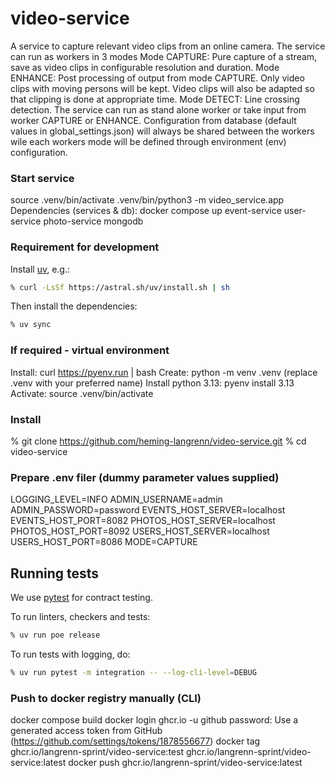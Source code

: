 # video-service
A service to capture relevant video clips from an online camera. The service can run as workers in 3 modes
Mode CAPTURE: Pure capture of a stream, save as video clips in configurable resolution and duration.
Mode ENHANCE: Post processing of output from mode CAPTURE. Only video clips with moving persons will be kept. Video clips will also be adapted so that clipping is done at appropriate time.
Mode DETECT: Line crossing detection. The service can run as stand alone worker or take input from worker CAPTURE or ENHANCE.
Configuration from database (default values in global_settings.json) will always be shared between the workers wile each workers mode will be defined through environment (env) configuration.

### Start service
source .venv/bin/activate
.venv/bin/python3 -m video_service.app
Dependencies (services & db):
docker compose up event-service user-service photo-service mongodb

### Requirement for development

Install [uv](https://docs.astral.sh/uv/), e.g.:

```Zsh
% curl -LsSf https://astral.sh/uv/install.sh | sh
```

Then install the dependencies:

```Zsh
% uv sync
```
### If required - virtual environment

Install: curl <https://pyenv.run> | bash
Create: python -m venv .venv (replace .venv with your preferred name)
Install python 3.13: pyenv install 3.13
Activate:
source .venv/bin/activate

### Install

% git clone <https://github.com/heming-langrenn/video-service.git>
% cd video-service

### Prepare .env filer (dummy parameter values supplied)

LOGGING_LEVEL=INFO
ADMIN_USERNAME=admin
ADMIN_PASSWORD=password
EVENTS_HOST_SERVER=localhost
EVENTS_HOST_PORT=8082
PHOTOS_HOST_SERVER=localhost
PHOTOS_HOST_PORT=8092
USERS_HOST_SERVER=localhost
USERS_HOST_PORT=8086
MODE=CAPTURE

## Running tests

We use [pytest](https://docs.pytest.org/en/latest/) for contract testing.

To run linters, checkers and tests:

```Zsh
% uv run poe release
```

To run tests with logging, do:

```Zsh
% uv run pytest -m integration -- --log-cli-level=DEBUG
```

### Push to docker registry manually (CLI)

docker compose build
docker login ghcr.io -u github
password: Use a generated access token from GitHub (https://github.com/settings/tokens/1878556677)
docker tag ghcr.io/langrenn-sprint/video-service:test ghcr.io/langrenn-sprint/video-service:latest
docker push ghcr.io/langrenn-sprint/video-service:latest
